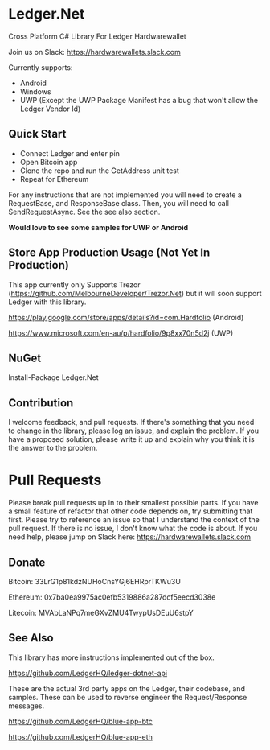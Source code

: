 # Ledger.Net
Cross Platform C# Library For Ledger Hardwarewallet

Join us on Slack:
https://hardwarewallets.slack.com

Currently supports:
* Android
* Windows
* UWP (Except the UWP Package Manifest has a bug that won't allow the Ledger Vendor Id)

## Quick Start

- Connect Ledger and enter pin
- Open Bitcoin app
- Clone the repo and run the GetAddress unit test
- Repeat for Ethereum

For any instructions that are not implemented you will need to create a RequestBase, and ResponseBase class. Then, you will need to call SendRequestAsync. See the see also section.

**Would love to see some samples for UWP or Android**

## Store App Production Usage (Not Yet In Production)

This app currently only Supports Trezor (https://github.com/MelbourneDeveloper/Trezor.Net) but it will soon support Ledger with this library.

https://play.google.com/store/apps/details?id=com.Hardfolio (Android)

https://www.microsoft.com/en-au/p/hardfolio/9p8xx70n5d2j (UWP)

## NuGet
Install-Package Ledger.Net

## Contribution

I welcome feedback, and pull requests. If there's something that you need to change in the library, please log an issue, and explain the problem. If you have a proposed solution, please write it up and explain why you think it is the answer to the problem. 

# Pull Requests

Please break pull requests up in to their smallest possible parts. If you have a small feature of refactor that other code depends on, try submitting that first. Please try to reference an issue so that I understand the context of the pull request. If there is no issue, I don't know what the code is about. If you need help, please jump on Slack here: https://hardwarewallets.slack.com

## Donate

Bitcoin: 33LrG1p81kdzNUHoCnsYGj6EHRprTKWu3U

Ethereum: 0x7ba0ea9975ac0efb5319886a287dcf5eecd3038e

Litecoin: MVAbLaNPq7meGXvZMU4TwypUsDEuU6stpY

## See Also

This library has more instructions implemented out of the box.

https://github.com/LedgerHQ/ledger-dotnet-api

 These are the actual 3rd party apps on the Ledger, their codebase, and samples. These can be used to reverse engineer the Request/Response messages.

https://github.com/LedgerHQ/blue-app-btc

https://github.com/LedgerHQ/blue-app-eth

